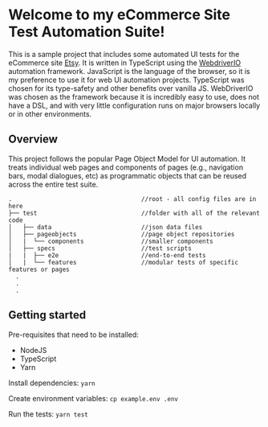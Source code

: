 # Welcome to my eCommerce Site Test Automation Suite!

This is a sample project that includes some automated UI tests for the eCommerce site [Etsy](www.etsy.com).  It is written in TypeScript using the [WebdriverIO](www.webdriver.io) automation framework.  JavaScript is the language of the browser, so it is my preference to use it for web UI automation projects.  TypeScript was chosen for its type-safety and other benefits over vanilla JS.  WebDriverIO was chosen as the framework because it is incredibly easy to use, does not have a DSL, and with very little configuration runs on major browsers locally or in other environments.

## Overview

This project follows the popular Page Object Model for UI automation.  It treats individual web pages and components of pages (e.g., navigation bars, modal dialogues, etc) as programmatic objects that can be reused across the entire test suite.

```
.                                    //root - all config files are in here
├── test                             //folder with all of the relevant code
│   ├── data                         //json data files 
│   ├── pageobjects                  //page object repositories
│   |  └── components                //smaller components
│   ├── specs                        //test scripts
|   |  ├── e2e                       //end-to-end tests
│   |  └── features                  //modular tests of specific features or pages
  .
  .                                  
  .
```

## Getting started

Pre-requisites that need to be installed:
- NodeJS
- TypeScript
- Yarn

Install dependencies:
`yarn`

Create environment variables:
`cp example.env .env`

Run the tests:
`yarn test`
